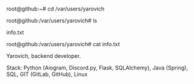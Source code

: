 
root@github:~# cd /var/users/yarovich

root@github:/var/users/yarovich# ls

info.txt

root@github:/var/users/yarovich# cat info.txt

Yarovich, backend developer.

Stack: Python (Aiogram, Discord.py, Flask, SQLAlchemy), Java (Spring), SQL, GIT (GitLab, GitHub), Linux


<!--
**yaroniks/yaroniks** is a ✨ _special_ ✨ repository because its `README.md` (this file) appears on your GitHub profile.

Here are some ideas to get you started:

- 🔭 I’m currently working on ...
- 🌱 I’m currently learning ...
- 👯 I’m looking to collaborate on ...
- 🤔 I’m looking for help with ...
- 💬 Ask me about ...
- 📫 How to reach me: ...
- 😄 Pronouns: ...
- ⚡ Fun fact: ...
-->
